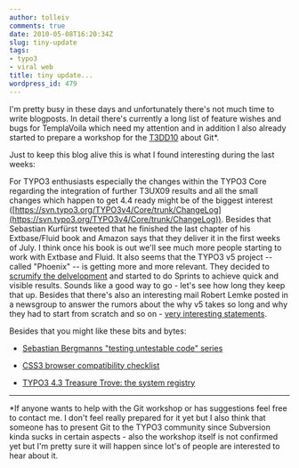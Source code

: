 ```yaml
---
author: tolleiv
comments: true
date: 2010-05-08T16:20:34Z
slug: tiny-update
tags:
- typo3
- viral web
title: tiny update...
wordpress_id: 479
---
```


I'm pretty busy in these days and unfortunately there's not much time to write blogposts. In detail there's currently a long list of feature wishes and bugs for TemplaVoila which need my attention and in addition I also already started to prepare a workshop for the [T3DD10](http://t3dd10.typo3.org/) about Git*.

Just to keep this blog alive this is what I found interesting during the last weeks:

For TYPO3 enthusiasts especially the changes within the TYPO3 Core regarding the integration of further T3UX09 results and all the small changes which happen to get 4.4 ready might be of the biggest interest ([https://svn.typo3.org/TYPO3v4/Core/trunk/ChangeLog](https://svn.typo3.org/TYPO3v4/Core/trunk/ChangeLog)). Besides that Sebastian Kurfürst tweeted that he finished the last chapter of his Extbase/Fluid book and Amazon says that they deliver it in the first weeks of July. I think once his book is out we'll see much more people starting to work with Extbase and Fluid.
It also seems that the TYPO3 v5 project -- called "Phoenix" -- is getting more and more relevant. They decided to [scrumify the delvelopment](http://news.typo3.org/news/article/scrumify-phoenix/) and started to do Sprints to achieve quick and visible results. Sounds like a good way to go - let's see how long they keep that up. Besides that there's also an interesting mail Robert Lemke posted in a newsgroup to answer the rumors about the why v5 takes so long and why they had to start from scratch and so on - [very interesting statements](http://lists.typo3.org/pipermail/typo3-dev/2010-April/039958.html).

Besides that you might like these bits and bytes:




	
  * [Sebastian Bergmanns "testing untestable code" series](http://sebastian-bergmann.de/archives/885-Stubbing-Hard-Coded-Dependencies.html)

	
  * [CSS3 browser compatibility checklist](http://www.normansblog.de/demos/browser-support-checklist-css3/)

	
  * [TYPO3 4.3 Treasure Trove: the system registry](http://buzz.typo3.org/teams/core/article/43-treasure-trove-the-system-registry/)





* * *


*If anyone wants to help with the Git workshop or has suggestions feel free to contact me. I don't feel really prepared for it yet but I also think that someone has to present Git to the TYPO3 community since Subversion kinda sucks in certain aspects - also the workshop itself is not confirmed yet but I'm pretty sure it will happen since lot's of people are interested to hear about it.
  

